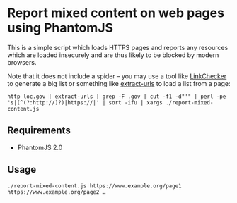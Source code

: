 # Report mixed content on web pages using PhantomJS

This is a simple script which loads HTTPS pages and reports any resources which are loaded insecurely and are thus likely to be blocked by modern browsers.

Note that it does not include a spider – you may use a tool like [LinkChecker](https://wummel.github.io/linkchecker/) to generate a big list or something like [extract-urls](https://github.com/acdha/unix_tools/blob/master/bin/extract-urls) to load a list from a page:

    http loc.gov | extract-urls | grep -F .gov | cut -f1 -d"'" | perl -pe 's|(^(?:http://)?)|https://|' | sort -ifu | xargs ./report-mixed-content.js 

## Requirements

* PhantomJS 2.0

## Usage

```
./report-mixed-content.js https://www.example.org/page1 https://www.example.org/page2 …
```
